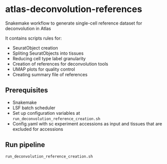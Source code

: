 # atlas-deconvolution-references
Snakemake workflow to generate single-cell reference dataset for deconvolution in Atlas

It contains scripts rules for:
- SeuratObject creation
- Spliting SeuratObjects into tissues
- Reducing cell type label granularity
- Creation of references for deconvolution tools
- UMAP plots for quality control
- Creating summary file of references 

## Prerequisites

 * Snakemake
 * LSF batch scheduler
 * Set up configuration variables at `run_deconvolution_reference_creation.sh`
 * Config.yaml with sc experiment accessions as input and tissues that are excluded for accessions


## Run pipeline

```
run_deconvolution_reference_creation.sh
```
